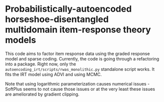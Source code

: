 # Probabilistically-autoencoded horseshoe-disentangled multidomain item-response theory models

This code aims to factor item response data using the graded response model and sparse coding. Currently, the code is going through a refactoring into a package. Right now, only the `autoencoding_irt/scripts/rwas_monolithic.py` standalone script works. It fits the IRT model using ADVI and using MCMC.

Note that using logarithmic parameterization causes numerical issues - SoftPlus seems to not cause those issues or at the very least these issues are ameliorated by gradient clipping.